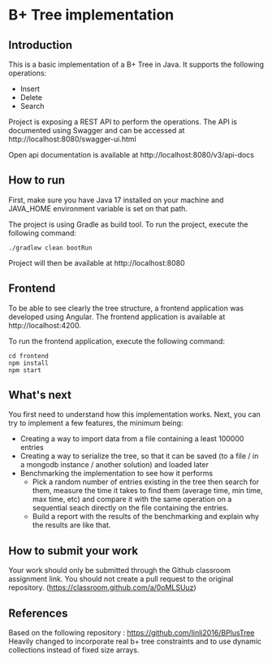 # B+ Tree implementation

## Introduction
This is a basic implementation of a B+ Tree in Java. It supports the following operations:
* Insert
* Delete
* Search

Project is exposing a REST API to perform the operations. The API is documented using Swagger and can be accessed at http://localhost:8080/swagger-ui.html

Open api documentation is available at http://localhost:8080/v3/api-docs

## How to run
First, make sure you have Java 17 installed on your machine and JAVA_HOME environment variable is set on that path.

The project is using Gradle as build tool. To run the project, execute the following command:
```
./gradlew clean bootRun
``` 
Project will then be available at http://localhost:8080

## Frontend
To be able to see clearly the tree structure, a frontend application was developed using Angular. The frontend application is available at http://localhost:4200.

To run the frontend application, execute the following command:
```
cd frontend
npm install
npm start
```

## What's next
You first need to understand how this implementation works.
Next, you can try to implement a few features, the minimum being:
* Creating a way to import data from a file containing a least 100000 entries
* Creating a way to serialize the tree, so that it can be saved (to a file / in a mongodb instance / another solution) and loaded later
* Benchmarking the implementation to see how it performs
  * Pick a random number of entries existing in the tree then search for them, measure the time it takes to find them (average time, min time, max time, etc) and compare it with the same operation on a sequential seach directly on the file containing the entries.
  * Build a report with the results of the benchmarking and explain why the results are like that.

## How to submit your work
Your work should only be submitted through the Github classroom assignment link. You should not create a pull request to the original repository. (https://classroom.github.com/a/0oMLSUuz)

## References
Based on the following repository : https://github.com/linli2016/BPlusTree
Heavily changed to incorporate real b+ tree constraints and to use dynamic collections instead of fixed size arrays.

